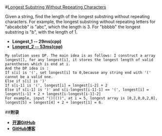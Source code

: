 #[Longest Substring Without Repeating Characters ](https://oj.leetcode.com/problems/longest-substring-without-repeating-characters/)

Given a string, find the length of the longest substring without repeating characters. For example, the longest substring without repeating letters for "abcabcbb" is "abc", which the length is 3. For "bbbbb" the longest substring is "b", with the length of 1.
- **Longest_1 -- 29ms(cpp)**
- [**Longest_2 -- 53ms(cpp)**](https://oj.leetcode.com/discuss/8092/my-dp-o-n-solution-without-using-stack?show=8092#q8092)
```
My solution uses DP. The main idea is as follows: I construct a array longest[], for any longest[i], it stores the longest length of valid parentheses which is end at i. 
And the DP idea is : 
If s[i] is '(', set longest[i] to 0,because any string end with '(' cannot be a valid one. 
Else if s[i] is ')' 
If s[i-1] is '(', longest[i] = longest[i-2] + 2 
Else if s[i-1] is ')' and s[i-longest[i-1]-1] == '(', longest[i] = longest[i-1] + 2 + longest[i-longest[i-1]-2] 
For example, input "()(())", at i = 5, longest array is [0,2,0,0,2,0], longest[5] = longest[4] + 2 + longest[1] = 6. 
```


##**附录**
- **[开源GitHub](https://github.com/bbxytl/LeetCodesOJ/blob/master/README.md)** 
- **[GitHub博客](http://bbxytl.github.io/)**

